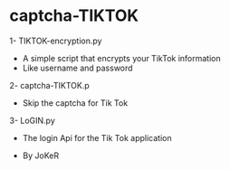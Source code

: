 # captcha-TIKTOK
1- TIKTOK-encryption.py

- A simple script that encrypts your TikTok information
- Like username and password

2- captcha-TIKTOK.p
- Skip the captcha for Tik Tok

3- LoGIN.py
- The login Api for the Tik Tok application

- By JoKeR
